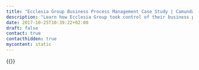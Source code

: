 ```yaml
---
title: "Ecclesia Group Business Process Management Case Study | Camunda BPM"
description: "Learn how Ecclesia Group took control of their business process automation and improved efficiency in their organization with Camunda. Camunda is the leader for workflow automation based on Java and BPMN 2.0."
date: 2017-10-25T10:39:22+02:00
draft: false
contact: true
contacthidden: true
mycontent: static
---
```

{{<case-study-single
company="Ecclesia Group"
companydescription="With around 1,650 employees, the Ecclesia Group is one of the leading insurance brokers in Germany and Europe. Around 780 employees work at the head office in Detmold. With its extensive range of services, the Ecclesia Group primarily serves customers from the church, church institutions, social and health care institutions as well as industrial customers. The enterprise is present in Germany in Berlin, Hamburg, Munich, Frankfurt, Cologne, Nuremberg and Leipzig. In addition, the Ecclesia Group is represented in seven other European countries."
customerquote=""
teaser=""
usecase=""
videolink=""
logo="//images.ctfassets.net/vpidbgnakfvf/2QJ69VA8mqEBPfaoQKj3mc/c93087e608ad4a358fee956aa12b38bf/ecclesia.png"
pdf=""
thumbnail="">}}